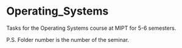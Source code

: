 # Operating_Systems
Tasks for the Operating Systems course at MIPT for 5-6 semesters.

P.S. Folder number is the number of the seminar.

